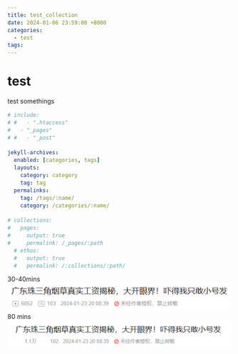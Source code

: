 ```yaml
---
title: test_collection
date: 2024-01-06 23:59:00 +8000
categories:
  - test
tags:
---
```


# test

test somethings



```yaml
# include:
# #   - ".htaccess"
#   - "_pages"
# #   - "_post"

jekyll-archives:
  enabled: [categories, tags]
  layouts:
    category: category
    tag: tag
  permalinks:
    tag: /tags/:name/
    category: /categories/:name/

# collections:
#   pages:
#     output: true
#     permalink: /_pages/:path
  # ethos:
  #   output: true
  #   permalink: /:collections/:path/
```

30-40mins
![](/assets/img/test_test.png)
80 mins
![](/assets/img/test_t2.png)
